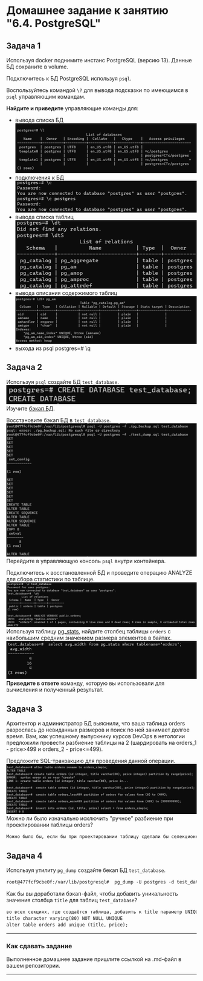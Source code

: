 # Домашнее задание к занятию "6.4. PostgreSQL"

## Задача 1

Используя docker поднимите инстанс PostgreSQL (версию 13). Данные БД сохраните в volume.

Подключитесь к БД PostgreSQL используя `psql`.

Воспользуйтесь командой `\?` для вывода подсказки по имеющимся в `psql` управляющим командам.

**Найдите и приведите** управляющие команды для:
- вывода списка БД
![img.png](img.png)
- подключения к БД
![img_1.png](img_1.png)
- вывода списка таблиц
![img_2.png](img_2.png)
- вывода описания содержимого таблиц
![img_3.png](img_3.png)
- выхода из psql
postgres=# \q
## Задача 2

Используя `psql` создайте БД `test_database`.
![img_4.png](img_4.png)
Изучите [бэкап БД](https://github.com/netology-code/virt-homeworks/tree/master/06-db-04-postgresql/test_data).

Восстановите бэкап БД в `test_database`.
![img_5.png](img_5.png)
Перейдите в управляющую консоль `psql` внутри контейнера.

Подключитесь к восстановленной БД и проведите операцию ANALYZE для сбора статистики по таблице.
![img_7.png](img_7.png)
Используя таблицу [pg_stats](https://postgrespro.ru/docs/postgresql/12/view-pg-stats), найдите столбец таблицы `orders` 
с наибольшим средним значением размера элементов в байтах.
![img_8.png](img_8.png)
**Приведите в ответе** команду, которую вы использовали для вычисления и полученный результат.

## Задача 3

Архитектор и администратор БД выяснили, что ваша таблица orders разрослась до невиданных размеров и
поиск по ней занимает долгое время. Вам, как успешному выпускнику курсов DevOps в нетологии предложили
провести разбиение таблицы на 2 (шардировать на orders_1 - price>499 и orders_2 - price<=499).

Предложите SQL-транзакцию для проведения данной операции.
![img_9.png](img_9.png)
Можно ли было изначально исключить "ручное" разбиение при проектировании таблицы orders?
```html
Можно было бы, если бы при проектировании таблицу сделали бы селекционной. 
```
## Задача 4

Используя утилиту `pg_dump` создайте бекап БД `test_database`.
```html
root@477fcf9cbe0f:/var/lib/postgresql#  pg_dump -U postgres -d test_database >test_database_dump.sql
```
Как бы вы доработали бэкап-файл, чтобы добавить уникальность значения столбца `title` для таблиц `test_database`?
```html
во всех секциях, где создаётся таблица, добавить к title параметр UNIQUE, 
title character varying(80) NOT NULL UNIQUE
alter table orders add unique (title, price);
```
---

### Как cдавать задание

Выполненное домашнее задание пришлите ссылкой на .md-файл в вашем репозитории.

---
